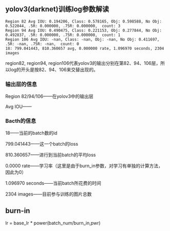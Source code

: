 ## yolov3(darknet)训练log参数解读

```
Region 82 Avg IOU: 0.194206, Class: 0.578165, Obj: 0.598588, No Obj: 0.522044, .5R: 0.000000, .75R: 0.000000,  count: 3
Region 94 Avg IOU: 0.490475, Class: 0.221153, Obj: 0.277844, No Obj: 0.492837, .5R: 0.000000, .75R: 0.000000,  count: 1
Region 106 Avg IOU: -nan, Class: -nan, Obj: -nan, No Obj: 0.411697, .5R: -nan, .75R: -nan,  count: 0
18: 799.041443, 810.360657 avg, 0.000000 rate, 1.096970 seconds, 2304 images
```
region82, region94, region106代表yolov3的输出分别在第82、94、106层，所以log的开头是按82、94、106来交替出现的。

### 输出层的信息
Region 82/94/106——在yolov3中的输出层

Avg IOU——

### Bacth的信息
18——当前的batch数的id

799.041443——这一个batch的loss

810.360657——进行到当前batch的平均loss

0.0000 rate——学习率（这里是由于burn_in参数，对学习有单独的计算方法，因此为0）

1.096970 seconds——当前batch所花费的时间

2304 images——目前参与训练的图片总数

## burn-in

lr = base_lr * power(batch_num/burn_in,pwr)
